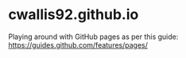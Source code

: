# cwallis92.github.io
Playing around with GitHub pages as per this guide: https://guides.github.com/features/pages/
